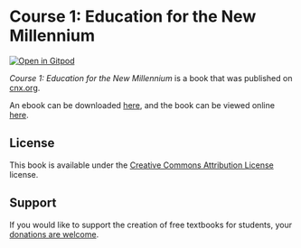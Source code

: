 # Course 1: Education for the New Millennium

[![Open in Gitpod](https://gitpod.io/button/open-in-gitpod.svg)](https://gitpod.io/from-referrer/)

_Course 1: Education for the New Millennium_ is a book that was published on [cnx.org](https://cnx.org/).

An ebook can be downloaded [here](https://github.com/cnx-user-books/cnxbook-course-1-education-for-the-new-millennium/releases/latest), and the book can be viewed online [here](https://github.com/cnx-user-books/cnxbook-course-1-education-for-the-new-millennium/releases/latest).

## License
This book is available under the [Creative Commons Attribution License](./LICENSE) license.

## Support
If you would like to support the creation of free textbooks for students, your [donations are welcome](https://riceconnect.rice.edu/donation/support-openstax-banner).
